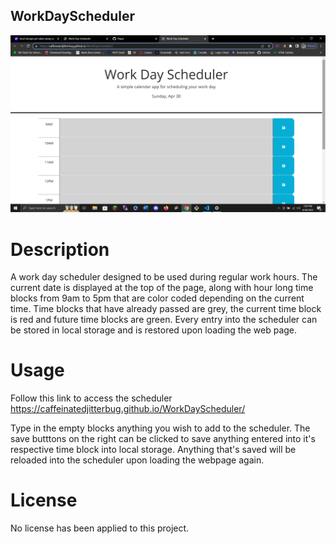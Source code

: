 ## WorkDayScheduler

![A screenshot of the work day scheduler web page.](./Screenshot%20(15).png)

# Description
A work day scheduler designed to be used during regular work hours. The current date is displayed at the top of the page, along with hour long time blocks from 9am to 5pm that are color coded depending on the current time. Time blocks that have already passed are grey, the current time block is red and future time blocks are green. Every entry into the scheduler can be stored in local storage and is restored upon loading the web page.

# Usage
Follow this link to access the scheduler https://caffeinatedjitterbug.github.io/WorkDayScheduler/

Type in the empty blocks anything you wish to add to the scheduler. The save butttons on the right can be clicked to save anything entered into it's respective time block into local storage. Anything that's saved will be reloaded into the scheduler upon loading the webpage again.

# License
No license has been applied to this project.